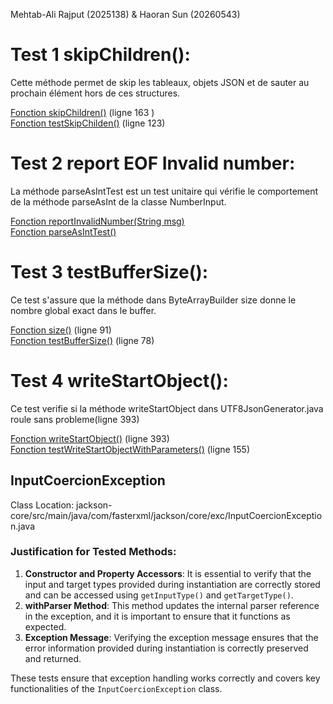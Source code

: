 Mehtab-Ali Rajput (2025138) & Haoran Sun (20260543)

# Test 1 skipChildren():

Cette méthode permet de skip les tableaux, objets JSON et de sauter au prochain élément hors de ces structures.

[Fonction skipChildren()](src/main/java/com/fasterxml/jackson/core/util/JsonParserSequence.java) (ligne 163 ) <br>
[Fonction testSkipChilden()](src\test\java\com\fasterxml\jackson\core\read\ParserSequenceTest.java) (ligne 123)

# Test 2 report EOF Invalid number:

La méthode parseAsIntTest est un test unitaire qui vérifie le comportement de la méthode parseAsInt de la classe NumberInput.

[Fonction reportInvalidNumber(String msg)](src\main\java\com\fasterxml\jackson\core\base\ParserMinimalBase.java) <br>
[Fonction parseAsIntTest()](src\test\java\com\fasterxml\jackson\core\io\TestParseNumberInput.java)

# Test 3 testBufferSize():

Ce test s'assure que la méthode dans ByteArrayBuilder size donne le nombre global exact dans le buffer.

[Fonction size()](src\main\java\com\fasterxml\jackson\core\util\ByteArrayBuilder.java) (ligne 91) <br>
[Fonction testBufferSize()](src\test\java\com\fasterxml\jackson\core\util\ByteArrayBuilderTest.java) (ligne 78)

# Test 4 writeStartObject():

Ce test verifie si la méthode writeStartObject dans UTF8JsonGenerator.java roule sans probleme(ligne 393)

[Fonction writeStartObject()](src\main\java\com\fasterxml\jackson\core\json\UTF8JsonGenerator.java) (ligne 393) <br>
[Fonction testWriteStartObjectWithParameters()](src\test\java\com\fasterxml\jackson\core\write\UTF8GeneratorTest.java) (ligne 155)

## InputCoercionException

Class Location: jackson-core/src/main/java/com/fasterxml/jackson/core/exc/InputCoercionException.java

### Justification for Tested Methods:

1. **Constructor and Property Accessors**: It is essential to verify that the input and target types provided during instantiation are correctly stored and can be accessed using `getInputType()` and `getTargetType()`.
2. **withParser Method**: This method updates the internal parser reference in the exception, and it is important to ensure that it functions as expected.
3. **Exception Message**: Verifying the exception message ensures that the error information provided during instantiation is correctly preserved and returned.

These tests ensure that exception handling works correctly and covers key functionalities of the `InputCoercionException` class.
